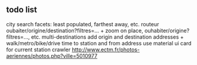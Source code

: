 ## todo list
city search
facets: least populated, farthest away, etc.
routeur oubaiter/origine/destination?filtres=... + zoom on place, ouhabiter/origine?filtres=..., etc.
multi-destinations
add origin and destination addresses + walk/metro/bike/drive time to station and from address
use material ui card for current station
crawler http://www.ectm.fr/photos-aeriennes/photos.php?ville=5010977
